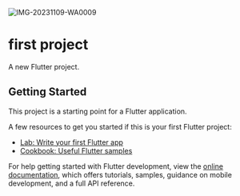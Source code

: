 ![IMG-20231109-WA0009](https://github.com/Salem-balfaqih/mobile_app/assets/137483972/68b06c2c-d49e-4525-8a5c-cda6848e8718)
# first project

A new Flutter project.

## Getting Started

This project is a starting point for a Flutter application.

A few resources to get you started if this is your first Flutter project:

- [Lab: Write your first Flutter app](https://docs.flutter.dev/get-started/codelab)
- [Cookbook: Useful Flutter samples](https://docs.flutter.dev/cookbook)

For help getting started with Flutter development, view the
[online documentation](https://docs.flutter.dev/), which offers tutorials,
samples, guidance on mobile development, and a full API reference.
